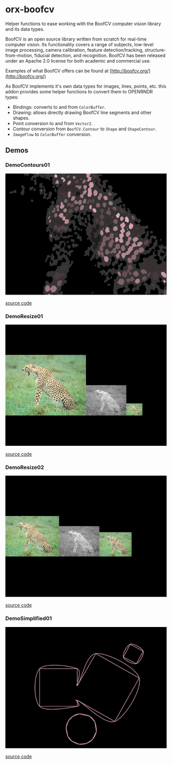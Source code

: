 # orx-boofcv

Helper functions to ease working with the BoofCV computer vision library
and its data types.

BoofCV is an open source library written from scratch for real-time
computer vision. Its functionality covers a range of subjects,
low-level image processing, camera calibration, feature detection/tracking,
structure-from-motion, fiducial detection, and recognition.
BoofCV has been released under an Apache 2.0 license for both
academic and commercial use.

Examples of what BoofCV offers can be found at
[http://boofcv.org/](http://boofcv.org/)

As BoofCV implements it's own data types for images, lines, points, etc.
this addon provides some helper functions to convert them to OPENRNDR types:

- Bindings: converts to and from `ColorBuffer`.
- Drawing: allows directly drawing BoofCV line segments and other shapes.
- Point conversion to and from `Vector2`.
- Contour conversion from `BoofCV.Contour` to `Shape` and `ShapeContour`.
- `ImageFlow` to `ColorBuffer` conversion.

<!-- __demos__ -->
## Demos
### DemoContours01


![DemoContours01Kt](https://raw.githubusercontent.com/openrndr/orx/media/orx-jvm/orx-boofcv/images/DemoContours01Kt.png)

[source code](src/demo/kotlin/DemoContours01.kt)

### DemoResize01


![DemoResize01Kt](https://raw.githubusercontent.com/openrndr/orx/media/orx-jvm/orx-boofcv/images/DemoResize01Kt.png)

[source code](src/demo/kotlin/DemoResize01.kt)

### DemoResize02


![DemoResize02Kt](https://raw.githubusercontent.com/openrndr/orx/media/orx-jvm/orx-boofcv/images/DemoResize02Kt.png)

[source code](src/demo/kotlin/DemoResize02.kt)

### DemoSimplified01


![DemoSimplified01Kt](https://raw.githubusercontent.com/openrndr/orx/media/orx-jvm/orx-boofcv/images/DemoSimplified01Kt.png)

[source code](src/demo/kotlin/DemoSimplified01.kt)
